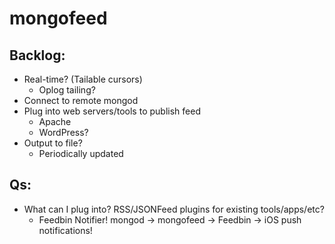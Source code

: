 # mongofeed

## Backlog:
* Real-time?  (Tailable cursors)
  * Oplog tailing?
* Connect to remote mongod
* Plug into web servers/tools to publish feed
  * Apache
  * WordPress?
* Output to file?
  * Periodically updated

## Qs:
* What can I plug into?  RSS/JSONFeed plugins for existing tools/apps/etc?
  * Feedbin Notifier!  mongod -> mongofeed -> Feedbin -> iOS push notifications!
